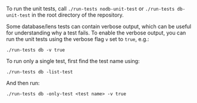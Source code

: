 To run the unit tests, call `./run-tests nodb-unit-test` or `./run-tests db-unit-test` in the root directory of the repository.

Some database/lens tests can contain verbose output, which can be useful for understanding why a test fails. To enable the verbose output, you can run the unit tests using the verbose flag `v` set to `true`, e.g.:

`./run-tests db -v true`

To run only a single test, first find the test name using:

`./run-tests db -list-test`

And then run:

`./run-tests db -only-test <test name> -v true`
